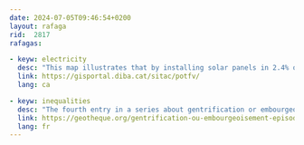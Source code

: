 ```yaml
---
date: 2024-07-05T09:46:54+0200
layout: rafaga
rid:  2817
rafagas:

- keyw: electricity
  desc: "This map illustrates that by installing solar panels in 2.4% of Barcelona province's low-impact territory, 90% of its electricity demand could be met"
  link: https://gisportal.diba.cat/sitac/potfv/
  lang: ca

- keyw: inequalities
  desc: "The fourth entry in a series about gentrification or embourgeoisement focuses on San Francisco Bay, with a summary of the explosion of socio-economic inequalities"
  link: https://geotheque.org/gentrification-ou-embourgeoisement-episode-4-la-silicon-valley-la-segregation-socio-spatiale-dans-une-suburb-de-luxe-a-san-francisco-par-marine-berthelet/
  lang: fr
---
```

